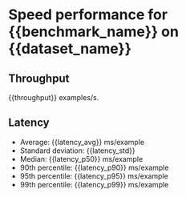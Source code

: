 # Speed performance for {{benchmark_name}} on {{dataset_name}}

## Throughput
{{throughput}} examples/s.

## Latency
- Average: {{latency_avg}} ms/example
- Standard deviation: {{latency_std}}
- Median: {{latency_p50}} ms/example
- 90th percentile: {{latency_p90}} ms/example
- 95th percentile: {{latency_p95}} ms/example
- 99th percentile: {{latency_p99}} ms/example
